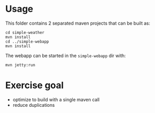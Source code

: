 # Usage

This folder contains 2 separated maven projects that can be built as:
```
cd simple-weather
mvn install
cd ../simple-webapp
mvn install
```

The webapp can be started in the `simple-webapp` dir with:
```
mvn jetty:run
```

# Exercise goal
- optimize to build with a single maven call
- reduce duplications

